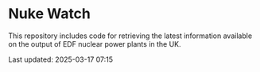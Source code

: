 # Nuke Watch

This repository includes code for retrieving the latest information available on the output of EDF nuclear power plants in the UK.

Last updated: 2025-03-17 07:15